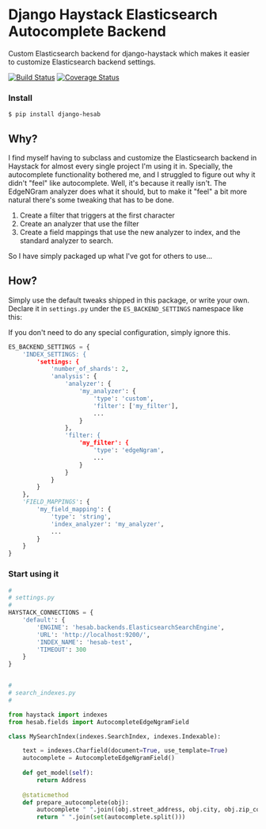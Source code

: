 # Django Haystack Elasticsearch Autocomplete Backend

Custom Elasticsearch backend for django-haystack which makes it easier to customize 
Elasticsearch backend settings.

[![Build Status](https://travis-ci.org/rhblind/django-hesab.svg?branch=master)](https://travis-ci.org/rhblind/django-hesab)
[![Coverage Status](https://coveralls.io/repos/github/rhblind/django-hesab/badge.svg?branch=master)](https://coveralls.io/github/rhblind/django-hesab?branch=master)


### Install

```
$ pip install django-hesab
```
 
## Why?
I find myself having to subclass and customize the Elasticsearch backend in Haystack for
almost every single project I'm using it in. Specially, the autocomplete functionality bothered
me, and I struggled to figure out why it didn't "feel" like autocomplete. Well, it's because it really
isn't. The EdgeNGram analyzer does what it should, but to make it "feel" a bit more natural 
there's some tweaking that has to be done.

1. Create a filter that triggers at the first character
2. Create an analyzer that use the filter
3. Create a field mappings that use the new analyzer to index, and the standard analyzer to search.

So I have simply packaged up what I've got for others to use...

## How?

Simply use the default tweaks shipped in this package, or write your own.
Declare it in `settings.py` under the `ES_BACKEND_SETTINGS` namespace like this:

If you don't need to do any special configuration, simply ignore this.

```python
ES_BACKEND_SETTINGS = {
    'INDEX_SETTINGS: {
        'settings: {
            'number_of_shards': 2,
            'analysis': {
                'analyzer': {
                    'my_analyzer': {
                        'type': 'custom',
                        'filter': ['my_filter'],
                        ...
                    }
                },
                'filter: {
                    'my_filter': {
                        'type': 'edgeNgram',
                        ...
                    }
                }
            }
        }
    },
    'FIELD_MAPPINGS': {
        'my_field_mapping': {
            'type': 'string',
            'index_analyzer': 'my_analyzer',
            ...
        }
    }
}
```

### Start using it

```python
#
# settings.py
#
HAYSTACK_CONNECTIONS = {
    'default': {
        'ENGINE': 'hesab.backends.ElasticsearchSearchEngine',
        'URL': 'http://localhost:9200/',
        'INDEX_NAME': 'hesab-test',
        'TIMEOUT': 300
    }
}


#
# search_indexes.py
#

from haystack import indexes
from hesab.fields import AutocompleteEdgeNgramField

class MySearchIndex(indexes.SearchIndex, indexes.Indexable):

    text = indexes.Charfield(document=True, use_template=True)
    autocomplete = AutocompleteEdgeNgramField()
    
    def get_model(self):
        return Address
        
    @staticmethod
    def prepare_autocomplete(obj):
        autocomplete " ".join((obj.street_address, obj.city, obj.zip_code))
        return " ".join(set(autocomplete.split()))


```
